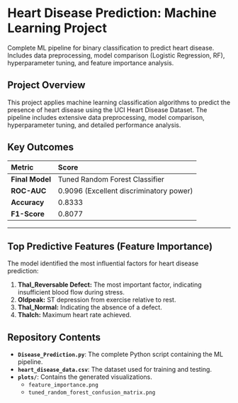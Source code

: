 # Heart Disease Prediction: Machine Learning Project 
Complete ML pipeline for binary classification to predict heart disease. Includes data preprocessing, model comparison (Logistic Regression, RF), hyperparameter tuning, and feature importance analysis.

## Project Overview
This project applies machine learning classification algorithms to predict the presence of heart disease using the UCI Heart Disease Dataset. The pipeline includes extensive data preprocessing, model comparison, hyperparameter tuning, and detailed performance analysis.

## Key Outcomes

| Metric | Score |
| :--- | :--- |
| **Final Model** | Tuned Random Forest Classifier |
| **ROC-AUC** | 0.9096 (Excellent discriminatory power) |
| **Accuracy** | 0.8333 |
| **F1-Score** | 0.8077 |

---

## Top Predictive Features (Feature Importance)

The model identified the most influential factors for heart disease prediction:
1.  **Thal\_Reversable Defect:** The most important factor, indicating insufficient blood flow during stress.
2.  **Oldpeak:** ST depression from exercise relative to rest.
3.  **Thal\_Normal:** Indicating the absence of a defect.
4.  **Thalch:** Maximum heart rate achieved.

## Repository Contents
- **`Disease_Prediction.py`**: The complete Python script containing the ML pipeline.
- **`heart_disease_data.csv`**: The dataset used for training and testing.
- **`plots/`**: Contains the generated visualizations.
    - `feature_importance.png` 
    - `tuned_random_forest_confusion_matrix.png`

